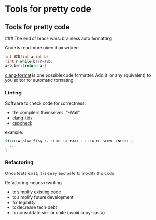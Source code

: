 # Tools for pretty code

## Tools for pretty code

### The end of brace wars: brainless auto formatting

Code is read more often than written:

  ``` cpp
int GCD(int a,int b)
{int r;while(b){r=a%b;
  a=b;b=r;}return a;}
  ```

  [clang-format](https://clang.llvm.org/docs/ClangFormat.html) is one possible
  code formatter. Add it (or any equivalent) to you editor for automatic
  formating.

### Linting

  Software to check code for correctness:

  - the compilers themselves: "-Wall"
  - [clang-tidy](http://clang.llvm.org/extra/clang-tidy/)
  - [cppcheck](http://cppcheck.sourceforge.net/)

  example:

  ``` cpp
  if(FFTW_plan_flag != FFTW_ESTIMATE | FFTW_PRESERVE_INPUT) {
    ...
  }
```

### Refactoring

Once tests exist, it is easy and safe to modify the code:

Refactoring means rewriting:

- to simplify existing code
- to simplify future development
- for legibility
- to decrease tech-debt
- to consolidate similar code (avoid copy-pasta)
